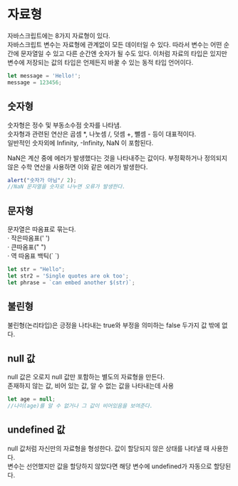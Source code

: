 # 자료형

자바스크립트에는 8가지 자료형이 있다.  
자바스크립트 변수는 자료형에 관계없이 모든 데이터일 수 있다. 따라서 변수는 어떤 순간에 문자열일 수 있고 다른 순간엔 숫자가 될 수도 있다. 이처럼 자료의 타입은 있지만 변수에 저장되는 값의 타입은 언제든지 바꿀 수 있는 동적 타입 언어이다.

```javascript
let message = 'Hello!';
message = 123456;
```

## 숫자형

숫자형은 정수 및 부동소수점 숫자를 나타냄.  
숫자형과 관련된 연산은 곱셈 \*, 나눗셈 /, 덧셈 +, 뺄셈 - 등이 대표적이다.  
일반적인 숫자외에 Infinity, -Infinity, NaN 이 포함된다.

NaN은 계산 중에 에러가 발생했다는 것을 나타내주는 값이다. 부정확하거나 정의되지 않은 수학 연산을 사용하면 이와 같은 에러가 발생한다.

```javascript
alert("숫자가 아님"/ 2);
//NaN 문자열을 숫자로 나누면 오류가 발생한다.
```

## 문자형

문자열은 따옴표로 묶는다.  
· 작은따옴표\(' '\)  
· 큰따옴표\(" "\)  
· 역 따옴표 백틱\(\` \`\)

```javascript
let str = "Hello";
let str2 = 'Single quotes are ok too';
let phrase = `can embed another $(str)`;
```

## 불린형

불린형\(논리타입\)은 긍정을 나타내는 true와 부정을 의미하는 false 두가지 값 밖에 없다.

## null 값

null 값은 오로지 null 값만 포함하는 별도의 자료형을 만든다.  
존재하지 않는 값, 비어 있는 값, 알 수 없는 값을 나타내는데 사용

```javascript
let age = null;
//나이(age)를 알 수 없거나 그 값이 비어있음을 보여준다.
```

## undefined 값

null 값처럼 자신만의 자료형을 형성한다. 값이 할당되지 않은 상태를 나타낼 때 사용한다.  
변수는 선언했지만 값을 할당하지 않았다면 해당 변수에 undefined가 자동으로 할당된다. 



